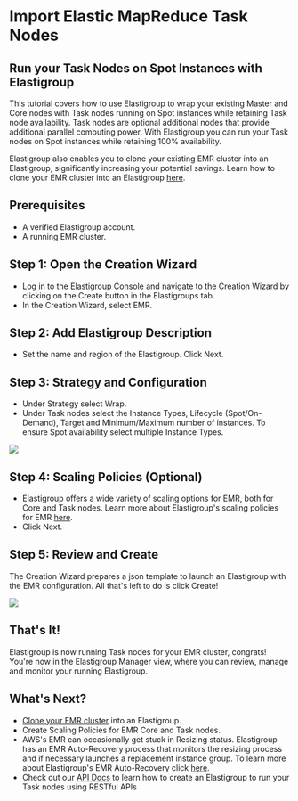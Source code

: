 # Import Elastic MapReduce Task Nodes

## Run your Task Nodes on Spot Instances with Elastigroup

This tutorial covers how to use Elastigroup to wrap your existing Master and Core nodes with Task nodes running on Spot instances while retaining Task node availability. Task nodes are optional additional nodes that provide additional parallel computing power. With Elastigroup you can run your Task nodes on Spot instances while retaining 100% availability.

Elastigroup also enables you to clone your existing EMR cluster into an Elastigroup, significantly increasing your potential savings. Learn how to clone your EMR cluster into an Elastigroup [here](elastigroup/tools-integrations/elastic-mapreduce/).

## Prerequisites

- A verified Elastigroup account.
- A running EMR cluster.

## Step 1: Open the Creation Wizard

- Log in to the [Elastigroup Console](http://console.spotinst.com/) and navigate to the Creation Wizard by clicking on the Create button in the Elastigroups tab.
- In the Creation Wizard, select EMR.

## Step 2: Add Elastigroup Description

- Set the name and region of the Elastigroup. Click Next.

## Step 3: Strategy and Configuration

- Under Strategy select Wrap.
- Under Task nodes select the Instance Types, Lifecycle (Spot/On-Demand), Target and Minimum/Maximum number of instances. To ensure Spot availability select multiple Instance Types.

<img src="/elastigroup/_media/import-elastic-mapreduce-task-nodes_1.png" />

## Step 4: Scaling Policies (Optional)

- Elastigroup offers a wide variety of scaling options for EMR, both for Core and Task nodes. Learn more about Elastigroup's scaling policies for EMR [here](elastigroup/tools-integrations/elastic-mapreduce/scaling-policies-for-emr).
- Click Next.

## Step 5: Review and Create

The Creation Wizard prepares a json template to launch an Elastigroup with the EMR configuration. All that's left to do is click Create!

<img src="/elastigroup/_media/import-elastic-mapreduce-task-nodes_2.png" />

## That's It!

Elastigroup is now running Task nodes for your EMR cluster, congrats! You're now in the Elastigroup Manager view, where you can review, manage and monitor your running Elastigroup.

## What's Next?

- [Clone your EMR cluster](elastigroup/tools-integrations/elastic-mapreduce/) into an Elastigroup.
- Create Scaling Policies for EMR Core and Task nodes.
- AWS's EMR can occasionally get stuck in Resizing status. Elastigroup has an EMR Auto-Recovery process that monitors the resizing process and if necessary launches a replacement instance group. To learn more about Elastigroup's EMR Auto-Recovery click [here](elastigroup/tools-integrations/elastic-mapreduce/).
- Check out our [API Docs](https://docs.spot.io/spotinst-api/) to learn how to create an Elastigroup to run your Task nodes using RESTful APIs

